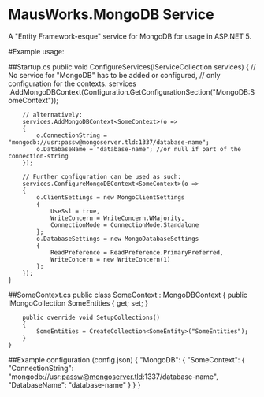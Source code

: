 # MausWorks.MongoDB Service

A "Entity Framework-esque" service for MongoDB for usage in ASP.NET 5.

#Example usage:

##Startup.cs
    public void ConfigureServices(IServiceCollection services)
    {
		// No service for "MongoDB" has to be added or configured,
		// only configuration for the contexts.
        services
        	.AddMongoDBContext<SomeContext>(Configuration.GetConfigurationSection("MongoDB:SomeContext"));
        
        // alternatively:
        services.AddMongoDBContext<SomeContext>(o =>
		{
			o.ConnectionString = "mongodb://usr:passw@mongoserver.tld:1337/database-name";
			o.DatabaseName = "database-name"; //or null if part of the connection-string
		});

		// Further configuration can be used as such:
        services.ConfigureMongoDBContext<SomeContext>(o =>
        {
            o.ClientSettings = new MongoClientSettings
            {
                UseSsl = true,
                WriteConcern = WriteConcern.WMajority,
                ConnectionMode = ConnectionMode.Standalone
            };
            o.DatabaseSettings = new MongoDatabaseSettings
            {
                ReadPreference = ReadPreference.PrimaryPreferred,
                WriteConcern = new WriteConcern(1)
            };
        });
    }
    
##SomeContext.cs
    public class SomeContext : MongoDBContext
    {
        public IMongoCollection<SomeEntity> SomeEntities { get; set; }

        public override void SetupCollections()
        {
            SomeEntities = CreateCollection<SomeEntity>("SomeEntities");
        }
    }
	
##Example configuration (config.json)
    {
    	"MongoDB": {
    		"SomeContext": {
    			"ConnectionString": "mongodb://usr:passw@mongoserver.tld:1337/database-name",
    			"DatabaseName": "database-name"
    		}
    	}
    }

